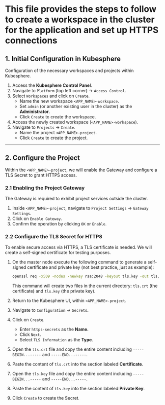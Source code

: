 # This file provides the steps to follow to create a workspace in the cluster for the application and set up HTTPS connections

## 1. Initial Configuration in Kubesphere
Configuration of the necessary workspaces and projects within Kubesphere.

1.  Access the **Kubesphere Control Panel**.
2.  Navigate to `Platform` (top left corner) -> `Access Control`.
3.  Select `Workspaces` and click on `Create`.
    * Name the new workspace `<APP_NAME>-workspace`.
    * Set `admin` (or another existing user in the cluster) as the **Administrator**.
    * Click `Create` to create the workspace.
4.  Access the newly created workspace (`<APP_NAME>-workspace`).
5.  Navigate to `Projects` -> `Create`.
    * Name the project `<APP_NAME>-project`.
    * Click `Create` to create the project.
---
  
## 2. Configure the Project

Within the `<APP_NAME>-project`, we will enable the Gateway and configure a TLS Secret to grant HTTPS access.

### 2.1 Enabling the Project Gateway

The Gateway is required to exhibit project services outside the cluster.

1.  Inside `<APP_NAME>-project`, navigate to `Project Settings` -> `Gateway Settings`.
2.  Click on `Enable Gateway`.
3.  Confirm the operation by clicking `OK` or `Enable`.

### 2.2 Configure the TLS Secret for HTTPS

To enable secure access via HTTPS, a TLS certificate is needed. We will create a self-signed certificate for testing purposes.

1.  On the master node execute the following command to generate a self-signed certificate and private key (not best practice, just as example):

    ```bash
    openssl req -x509 -nodes -newkey rsa:2048 -keyout tls.key -out tls.crt -days 365 -subj "/CN=bank.local"
    ```
    
    This command will create two files in the current directory: `tls.crt` (the certificate) and `tls.key` (the private key).
2.  Return to the Kubesphere UI, within `<APP_NAME>-project`.
3.  Navigate to `Configuration` -> `Secrets`.
4.  Click on `Create`.
    * Enter `https-secrets` as the **Name**.
    * Click `Next`.
    * Select `TLS Information` as the **Type**.
5.  Open the `tls.crt` file and copy the entire content including `-----BEGIN...-----` and `-----END...-----`.
6.  Paste the content of `tls.crt` into the section labeled **Certificate**.
7.  Open the `tls.key` file and copy the entire content including `-----BEGIN...-----` and `-----END...-----`.
8.  Paste the content of `tls.key` into the section labeled **Private Key**.
9.  Click `Create` to create the Secret.
